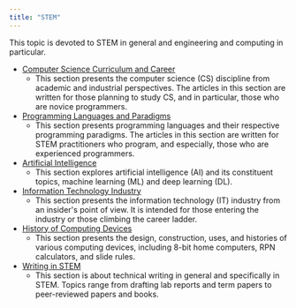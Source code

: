 ```yaml
---
title: "STEM"
---
```


This topic is devoted to STEM in general and engineering and computing in particular.

- [Computer Science Curriculum and Career](./CS/index.md)
  - This section presents the computer science (CS) discipline from academic and industrial perspectives. The articles in this section are written for those planning to study CS, and in particular, those who are novice programmers.
- [Programming Languages and Paradigms](./PL/index.md)
  - This section presents programming languages and their respective programming paradigms. The articles in this section are written for STEM practitioners who program, and especially, those who are experienced programmers.
- [Artificial Intelligence](./AI/index.md)
  - This section explores artificial intelligence (AI) and its constituent topics, machine learning (ML) and deep learning (DL).
- [Information Technology Industry](./IT/index.md)
  - This section presents the information technology (IT) industry from an insider's point of view. It is intended for those entering the industry or those climbing the career ladder.
- [History of Computing Devices](./ComputingHistory/index.md)
  - This section presents the design, construction, uses, and histories of various computing devices, including 8-bit home computers, RPN calculators, and slide rules.
- [Writing in STEM](./Writing/index.md)
  - This section is about technical writing in general and specifically in STEM. Topics range from drafting lab reports and term papers to peer-reviewed papers and books.

